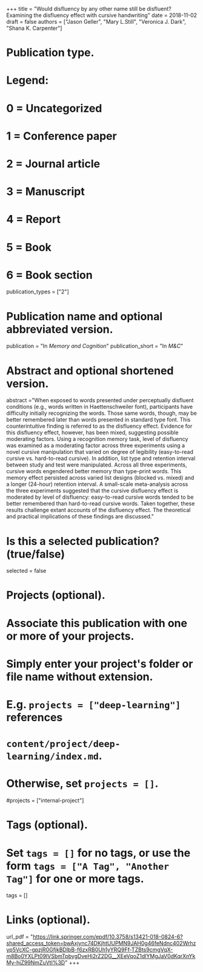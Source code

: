 +++
title = "Would disfluency by any other name still be disfluent? Examining the disfluency effect with cursive handwriting"
date = 2018-11-02
draft = false
authors = ["Jason Geller", "Mary L.Still", "Veronica J. Dark", "Shana K. Carpenter"]

# Publication type.
# Legend:
# 0 = Uncategorized
# 1 = Conference paper
# 2 = Journal article
# 3 = Manuscript
# 4 = Report
# 5 = Book
# 6 = Book section
publication_types = ["2"]

# Publication name and optional abbreviated version.
publication = "In *Memory and Cognition*"
publication_short = "In *M&C*"

# Abstract and optional shortened version.
abstract ="When exposed to words presented under perceptually disfluent conditions (e.g., words written in Haettenschweiler font), participants have difficulty initially recognizing the words. Those same words, though, may be better remembered later than words presented in standard type font. This counterintuitive finding is referred to as the disfluency effect. Evidence for this disfluency effect, however, has been mixed, suggesting possible moderating factors. Using a recognition memory task, level of disfluency was examined as a moderating factor across three experiments using a novel cursive manipulation that varied on degree of legibility (easy-to-read cursive vs. hard-to-read cursive). In addition, list type and retention interval between study and test were manipulated. Across all three experiments, cursive words engendered better memory than type-print words. This memory effect persisted across varied list designs (blocked vs. mixed) and a longer (24-hour) retention interval. A small-scale meta-analysis across the three experiments suggested that the cursive disfluency effect is moderated by level of disfluency: easy-to-read cursive words tended to be better remembered than hard-to-read cursive words. Taken together, these results challenge extant accounts of the disfluency effect. The theoretical and practical implications of these findings are discussed."

# Is this a selected publication? (true/false)
selected = false

# Projects (optional).
#   Associate this publication with one or more of your projects.
#   Simply enter your project's folder or file name without extension.
#   E.g. `projects = ["deep-learning"]` references 
#   `content/project/deep-learning/index.md`.
#   Otherwise, set `projects = []`.
#projects = ["internal-project"]

# Tags (optional).
#   Set `tags = []` for no tags, or use the form `tags = ["A Tag", "Another Tag"]` for one or more tags.
tags = []

# Links (optional).
url_pdf = "https://link.springer.com/epdf/10.3758/s13421-018-0824-6?shared_access_token=bwAxjync74DKjhtUUPMN9JAH0g46feNdnc402Wrhzyp5VcXC-gpzjR0GfjkBDlbB-f6zxRB0Uh1yYRQ9Ff-TZBts9cmgVqX-m8Bo0YXLPt09lVSbmTpbygDveHi2rZ2DG__XEeVqoZ1dlYMgJaV0dKqrXnYkMy-hjZ99NmZuVtI%3D"
+++


  



